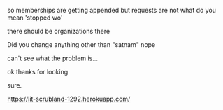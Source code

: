 so memberships are getting appended but requests are not
what do you mean 'stopped wo'

there should be organizations there

Did you change anything other than "satnam" nope

 can't see what the problem is...

 ok thanks for looking

 sure.


https://lit-scrubland-1292.herokuapp.com/

